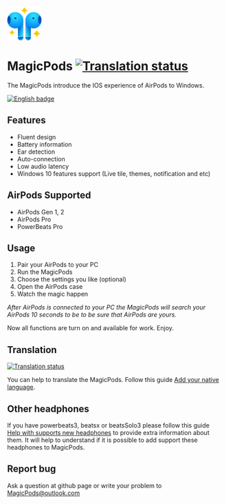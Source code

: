 <a href="https://www.microsoft.com/en-us/p/magicpods/9p6skkfkshkm" target="_blank"><img src="https://github.com/steam3d/MagicPods-Windows/blob/master/Media/logo.png" width="80"></a>

# MagicPods [![Translation status](https://weblate.magicpods.app/widgets/magicpods-windows/-/svg-badge.svg)](https://weblate.magicpods.app/engage/magicpods-windows/)
The MagicPods introduce the IOS experience of AirPods to Windows.

<a href='//www.microsoft.com/store/apps/9P6SKKFKSHKM?cid=storebadge&ocid=badge'><img src='https://developer.microsoft.com/store/badges/images/English_get-it-from-MS.png' alt='English badge'  height="48"/></a>

## Features
- Fluent design
- Battery information
- Ear detection
- Auto-connection
- Low audio latency
- Windows 10 features support (Live tile, themes, notification and etc)

## AirPods Supported
- AirPods Gen 1, 2
- AirPods Pro
- PowerBeats Pro

## Usage
1. Pair your AirPods to your PC
2. Run the MagicPods
3. Choose the settings you like (optional)
4. Open the AirPods case
5. Watch the magic happen

*After AirPods is connected to your PC the MagicPods will search your AirPods 10 seconds to be to be sure that AirPods are yours.*

Now all functions are turn on and available for work. Enjoy.

## Translation
[![Translation status](https://weblate.magicpods.app/widgets/magicpods-windows/-/multi-auto.svg)](https://weblate.magicpods.app/engage/magicpods-windows/)

You can help to translate the MagicPods. Follow this guide [Add your native language](https://github.com/steam3d/MagicPods-Windows/issues/23).

## Other headphones
If you have powerbeats3, beatsx or beatsSolo3 please follow this guide [Help with supports new headphones](https://github.com/steam3d/MagicPods-Windows/issues/21) to provide extra information about them. It will help to understand if it is possible to add support these headphones to MagicPods.

## Report bug
Ask a question at github page or write your problem to MagicPods@outlook.com
